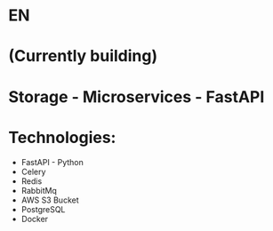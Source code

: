 # EN
# (Currently building) 
# Storage - Microservices - FastAPI

# Technologies:
- FastAPI - Python
- Celery
- Redis
- RabbitMq
- AWS S3 Bucket
- PostgreSQL
- Docker